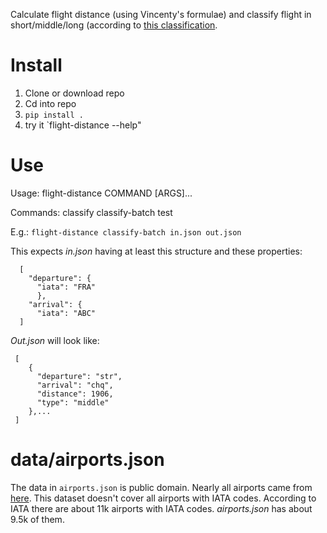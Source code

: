 Calculate flight distance (using Vincenty's formulae) and classify flight in short/middle/long (according to [this classification](https://soep-online.de/wp-content/uploads/2022/05/VO-EG-Nr.-2612004.pdf).

# Install

1. Clone or download repo
2. Cd into repo
3. `pip install .`
4. try it `flight-distance --help"


# Use

Usage: flight-distance COMMAND [ARGS]...

Commands:
  classify
  classify-batch
  test
  
E.g.: `flight-distance classify-batch in.json out.json`

This expects *in.json* having at least this structure and these properties:

```
  [
    "departure": {
      "iata": "FRA"
      },
    "arrival": {
      "iata": "ABC"
  ]
```


*Out.json* will look like:

```
 [
    {
      "departure": "str",
      "arrival": "chq",
      "distance": 1906,
      "type": "middle" 
    },...
 ]
```

# data/airports.json

The data in `airports.json` is public domain. Nearly all airports came from [here](https://github.com/davidmegginson/ourairports-data).
This dataset doesn't cover all airports with IATA codes. According to IATA there are about 11k airports with IATA codes. *airports.json* has about 9.5k of them.
